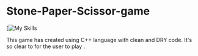 # Stone-Paper-Scissor-game 
[![My Skills](https://skillicons.dev/icons?i=cpp)

This game has created using C++
language with clean and DRY code. It's so clear to for the user to play .
